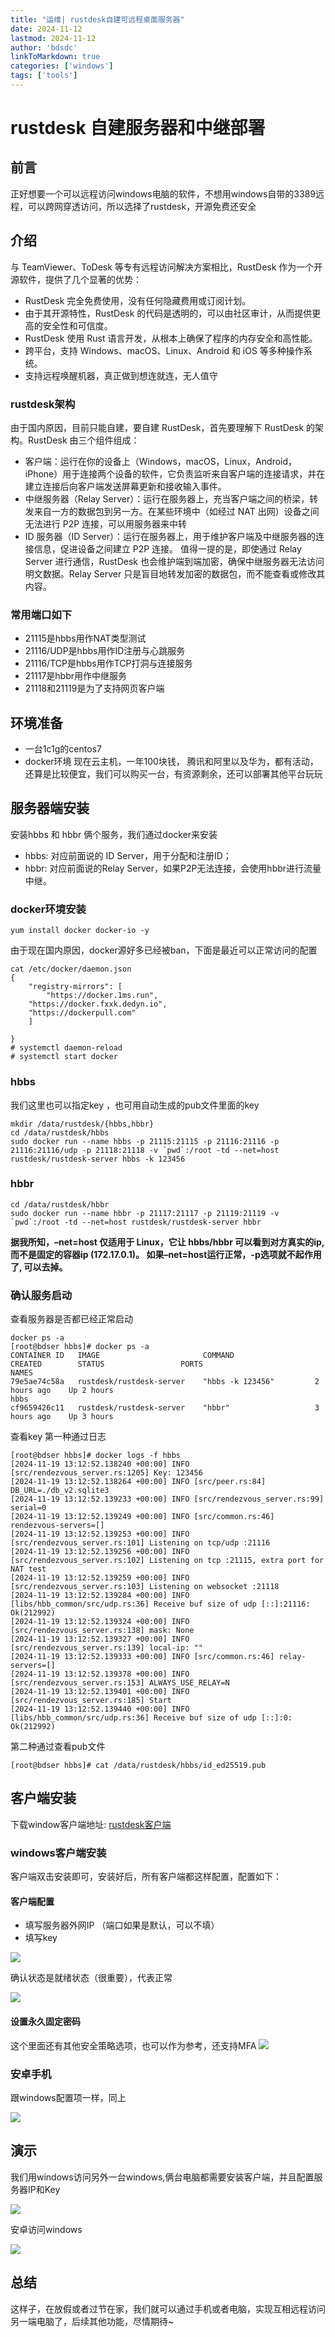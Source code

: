 ```yaml
---
title: "运维| rustdesk自建可远程桌面服务器"
date: 2024-11-12
lastmod: 2024-11-12
author: 'bdsdc'
linkToMarkdown: true
categories: ['windows']
tags: ['tools']
---
```

# rustdesk 自建服务器和中继部署
## 前言
正好想要一个可以远程访问windows电脑的软件，不想用windows自带的3389远程，可以跨网穿透访问，所以选择了rustdesk，开源免费还安全 

## 介绍
与 TeamViewer、ToDesk 等专有远程访问解决方案相比，RustDesk 作为一个开源软件，提供了几个显著的优势：

- RustDesk 完全免费使用，没有任何隐藏费用或订阅计划。
- 由于其开源特性，RustDesk 的代码是透明的，可以由社区审计，从而提供更高的安全性和可信度。
- RustDesk 使用 Rust 语言开发，从根本上确保了程序的内存安全和高性能。
- 跨平台，支持 Windows、macOS、Linux、Android 和 iOS 等多种操作系统。
- 支持远程唤醒机器，真正做到想连就连，无人值守

### rustdesk架构

由于国内原因，目前只能自建，要自建 RustDesk，首先要理解下 RustDesk 的架构。RustDesk 由三个组件组成：

- 客户端：运行在你的设备上（Windows，macOS，Linux，Android， iPhone）用于连接两个设备的软件，它负责监听来自客户端的连接请求，并在建立连接后向客户端发送屏幕更新和接收输入事件。
- 中继服务器（Relay Server）：运行在服务器上，充当客户端之间的桥梁，转发来自一方的数据包到另一方。在某些环境中（如经过 NAT 出网）设备之间无法进行 P2P 连接，可以用服务器来中转
- ID 服务器（ID Server）：运行在服务器上，用于维护客户端及中继服务器的连接信息，促进设备之间建立 P2P 连接。
值得一提的是，即使通过 Relay Server 进行通信，RustDesk 也会维护端到端加密，确保中继服务器无法访问明文数据。Relay Server 只是盲目地转发加密的数据包，而不能查看或修改其内容。

### 常用端口如下

- 21115是hbbs用作NAT类型测试
- 21116/UDP是hbbs用作ID注册与心跳服务 
- 21116/TCP是hbbs用作TCP打洞与连接服务 
- 21117是hbbr用作中继服务
- 21118和21119是为了支持网页客户端

## 环境准备
- 一台1c1g的centos7
- docker环境
现在云主机，一年100块钱， 腾讯和阿里以及华为，都有活动，还算是比较便宜，我们可以购买一台，有资源剩余，还可以部署其他平台玩玩


## 服务器端安装
安装hbbs 和 hbbr 俩个服务，我们通过docker来安装  
- hbbs: 对应前面说的 ID Server，用于分配和注册ID；
- hbbr: 对应前面说的Relay Server，如果P2P无法连接，会使用hbbr进行流量中继。

### docker环境安装
```shell
yum install docker docker-io -y
```
由于现在国内原因，docker源好多已经被ban，下面是最近可以正常访问的配置 
```shell
cat /etc/docker/daemon.json 
{
    "registry-mirrors": [
        "https://docker.1ms.run",
	"https://docker.fxxk.dedyn.io",
	"https://dockerpull.com"
    ]
    	
}
# systemctl daemon-reload
# systemctl start docker 
```
### hbbs
我们这里也可以指定key ，也可用自动生成的pub文件里面的key 
```shell
mkdir /data/rustdesk/{hbbs,hbbr}
cd /data/rustdesk/hbbs
sudo docker run --name hbbs -p 21115:21115 -p 21116:21116 -p 21116:21116/udp -p 21118:21118 -v `pwd`:/root -td --net=host rustdesk/rustdesk-server hbbs -k 123456

```
### hbbr

```shell
cd /data/rustdesk/hbbr
sudo docker run --name hbbr -p 21117:21117 -p 21119:21119 -v `pwd`:/root -td --net=host rustdesk/rustdesk-server hbbr

```
**据我所知，–net=host 仅适用于 Linux，它让 hbbs/hbbr 可以看到对方真实的ip, 而不是固定的容器ip (172.17.0.1)。 如果–net=host运行正常，-p选项就不起作用了, 可以去掉。**

### 确认服务启动

查看服务器是否都已经正常启动 

```shell
docker ps -a
[root@bdser hbbs]# docker ps -a
CONTAINER ID   IMAGE                       COMMAND                  CREATED        STATUS                 PORTS                                         NAMES
79e5ae74c58a   rustdesk/rustdesk-server    "hbbs -k 123456"         2 hours ago    Up 2 hours                                                           hbbs
cf9659426c11   rustdesk/rustdesk-server    "hbbr"                   3 hours ago    Up 3 hours          
```

查看key 
第一种通过日志
```
[root@bdser hbbs]# docker logs -f hbbs
[2024-11-19 13:12:52.138240 +00:00] INFO [src/rendezvous_server.rs:1205] Key: 123456
[2024-11-19 13:12:52.138264 +00:00] INFO [src/peer.rs:84] DB_URL=./db_v2.sqlite3
[2024-11-19 13:12:52.139233 +00:00] INFO [src/rendezvous_server.rs:99] serial=0
[2024-11-19 13:12:52.139249 +00:00] INFO [src/common.rs:46] rendezvous-servers=[]
[2024-11-19 13:12:52.139253 +00:00] INFO [src/rendezvous_server.rs:101] Listening on tcp/udp :21116
[2024-11-19 13:12:52.139256 +00:00] INFO [src/rendezvous_server.rs:102] Listening on tcp :21115, extra port for NAT test
[2024-11-19 13:12:52.139259 +00:00] INFO [src/rendezvous_server.rs:103] Listening on websocket :21118
[2024-11-19 13:12:52.139284 +00:00] INFO [libs/hbb_common/src/udp.rs:36] Receive buf size of udp [::]:21116: Ok(212992)
[2024-11-19 13:12:52.139324 +00:00] INFO [src/rendezvous_server.rs:138] mask: None
[2024-11-19 13:12:52.139327 +00:00] INFO [src/rendezvous_server.rs:139] local-ip: ""
[2024-11-19 13:12:52.139333 +00:00] INFO [src/common.rs:46] relay-servers=[]
[2024-11-19 13:12:52.139378 +00:00] INFO [src/rendezvous_server.rs:153] ALWAYS_USE_RELAY=N
[2024-11-19 13:12:52.139401 +00:00] INFO [src/rendezvous_server.rs:185] Start
[2024-11-19 13:12:52.139440 +00:00] INFO [libs/hbb_common/src/udp.rs:36] Receive buf size of udp [::]:0: Ok(212992)

```
第二种通过查看pub文件

```shell
[root@bdser hbbs]# cat /data/rustdesk/hbbs/id_ed25519.pub 
```
## 客户端安装
下载window客户端地址: [rustdesk客户端](https://github.com/rustdesk/rustdesk/releases/tag/1.3.2)

### windows客户端安装

客户端双击安装即可，安装好后，所有客户端都这样配置，配置如下：

#### 客户端配置

- 填写服务器外网IP （端口如果是默认，可以不填）
- 填写key 

![](https://bdsblog.oss-cn-shanghai.aliyuncs.com/blog/202411192348986.png)

确认状态是就绪状态（很重要），代表正常

![](https://bdsblog.oss-cn-shanghai.aliyuncs.com/blog/202411192353676.png)

#### 设置永久固定密码

这个里面还有其他安全策略选项，也可以作为参考，还支持MFA 
![](https://bdsblog.oss-cn-shanghai.aliyuncs.com/blog/202411192356965.png)

### 安卓手机
跟windows配置项一样，同上

![](https://bdsblog.oss-cn-shanghai.aliyuncs.com/blog/202411200001148.png)

## 演示
我们用windows访问另外一台windows,俩台电脑都需要安装客户端，并且配置服务器IP和Key 

![](https://bdsblog.oss-cn-shanghai.aliyuncs.com/blog/202411192355852.png)

安卓访问windows

![](https://bdsblog.oss-cn-shanghai.aliyuncs.com/blog/202411192359422.png)

## 总结
这样子，在放假或者过节在家，我们就可以通过手机或者电脑，实现互相远程访问另一端电脑了，后续其他功能，尽情期待~

